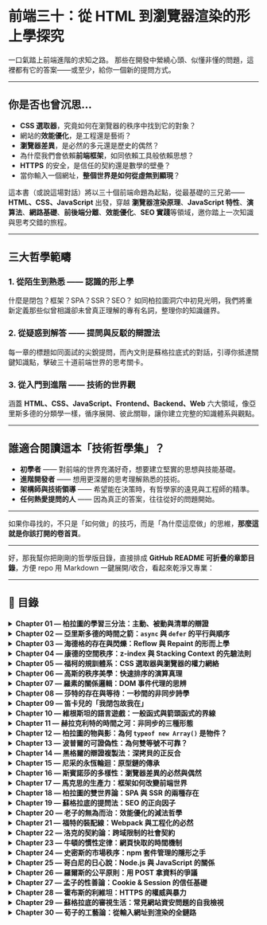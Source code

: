 # 前端三十：從 HTML 到瀏覽器渲染的形上學探究

一口氣踏上前端進階的求知之路。
那些在開發中縈繞心頭、似懂非懂的問題，這裡都有它的答案——或至少，給你一個新的提問方式。

---

## 你是否也曾沉思…

* **CSS 選取器**，究竟如何在瀏覽器的秩序中找到它的對象？
* 網站的**效能優化**，是工程還是藝術？
* **瀏覽器差異**，是必然的多元還是歷史的偶然？
* 為什麼我們會依賴**前端框架**，如同依賴工具般依賴思想？
* **HTTPS** 的安全，是信任的契約還是數學的壁壘？
* 當你輸入一個網址，**整個世界是如何從虛無到顯現**？

這本書（或說這場對話）將以三十個前端命題為起點，從最基礎的三兄弟——**HTML、CSS、JavaScript** 出發，穿越 **瀏覽器渲染原理**、**JavaScript 特性**、**演算法**、**網路基礎**、**前後端分離**、**效能優化**、**SEO 實踐**等領域，邀你踏上一次知識與思考交錯的旅程。

---

## 三大哲學範疇

### 1. 從陌生到熟悉 —— 認識的形上學

什麼是閉包？框架？SPA？SSR？SEO？
如同柏拉圖洞穴中初見光明，我們將重新定義那些似曾相識卻未曾真正理解的專有名詞，整理你的知識疆界。

### 2. 從疑惑到解答 —— 提問與反駁的辯證法

每一章的標題如同面試的尖銳提問，而內文則是蘇格拉底式的對話，引導你抵達關鍵知識點，擊破三十道前端世界的思考關卡。

### 3. 從入門到進階 —— 技術的世界觀

涵蓋 **HTML、CSS、JavaScript、Frontend、Backend、Web** 六大領域，像亞里斯多德的分類學一樣，循序展開、彼此關聯，讓你建立完整的知識體系與觀點。

---

## 誰適合閱讀這本「技術哲學集」？

* **初學者** —— 對前端的世界充滿好奇，想要建立堅實的思想與技能基礎。
* **進階開發者** —— 想用更深層的思考理解熟悉的技術。
* **架構師與技術領導** —— 希望能在決策時，有哲學家的遠見與工程師的精準。
* **任何熱愛提問的人** —— 因為真正的答案，往往從好的問題開始。

---

如果你尋找的，不只是「如何做」的技巧，而是「為什麼這麼做」的思維，**那麼這就是你該打開的卷首頁**。

---
好，那我幫你把剛剛的哲學版目錄，直接排成 **GitHub README 可折疊的章節目錄**，方便 repo 用 Markdown 一鍵展開/收合，看起來乾淨又專業：

---

## 📜 目錄

<details>
<summary><strong>Chapter 01 — 柏拉圖的學習三分法：主動、被動與清單的辯證</strong></summary>  
你最近學會了什麼新東西？  
</details>  

<details>
<summary><strong>Chapter 02 — 亞里斯多德的時間之箭：<code>async</code> 與 <code>defer</code> 的平行與順序</strong></summary>  
[HTML] script tag 加上 async & defer 的功能及差異？  
</details>  

<details>
<summary><strong>Chapter 03 — 海德格的存在與閃爍：Reflow 與 Repaint 的形而上學</strong></summary>  
[CSS] Reflow 及 Repaint 是什麼？  
</details>  

<details>
<summary><strong>Chapter 04 — 康德的空間秩序：z-index 與 Stacking Context 的先驗法則</strong></summary>  
[CSS] z-index 與 Stacking Context 的關係是什麼？  
</details>  

<details>
<summary><strong>Chapter 05 — 福柯的規訓體系：CSS 選取器與瀏覽器的權力網絡</strong></summary>  
[CSS] 元素選取器是如何運作的？  
</details>  

<details>
<summary><strong>Chapter 06 — 高斯的秩序美學：快速排序的演算真理</strong></summary>  
[JS] 請你在白板寫個快速排序演算法  
</details>  

<details>
<summary><strong>Chapter 07 — 羅素的關係邏輯：DOM 事件代理的思辨</strong></summary>  
[JS] 瀏覽器 DOM 元素的事件代理是指什麼？  
</details>  

<details>
<summary><strong>Chapter 08 — 莎特的存在與等待：一秒間的非同步詩學</strong></summary>  
[JS] 間隔一秒印出 1, 2, 3, 4, 5 的程式碼  
</details>  

<details>
<summary><strong>Chapter 09 — 笛卡兒的「我閉包故我在」</strong></summary>  
[JS] 什麼是閉包？  
</details>  

<details>
<summary><strong>Chapter 10 — 維根斯坦的語言遊戲：一般函式與箭頭函式的界線</strong></summary>  
[JS] 一般函式與箭頭函式的差異？  
</details>  

<details>
<summary><strong>Chapter 11 — 赫拉克利特的時間之河：非同步的三種形態</strong></summary>  
[JS] 如何處理網頁中的非同步？  
</details>  

<details>
<summary><strong>Chapter 12 — 柏拉圖的物與影：為何 <code>typeof new Array()</code> 是物件？</strong></summary>  
[JS] 為什麼 typeof new Array() === 'object'？  
</details>  

<details>
<summary><strong>Chapter 13 — 波普爾的可證偽性：為何雙等號不可靠？</strong></summary>  
[JS] 為什麼判斷相等時不能用雙等號？  
</details>  

<details>
<summary><strong>Chapter 14 — 黑格爾的辯證複製法：深拷貝的正反合</strong></summary>  
[JS] 深拷貝是什麼？如何實現？  
</details>  

<details>
<summary><strong>Chapter 15 — 尼采的永恆輪迴：原型鏈的傳承</strong></summary>  
[JS] 什麼是原型鏈？  
</details>  

<details>
<summary><strong>Chapter 16 — 斯賓諾莎的多樣性：瀏覽器差異的必然與偶然</strong></summary>  
[FE] 為何會有瀏覽器差異？怎麼處理？  
</details>  

<details>
<summary><strong>Chapter 17 — 馬克思的生產力：框架如何改變前端世界</strong></summary>  
[FE] 為什麼現在的前端都在用「框架」？  
</details>  

<details>
<summary><strong>Chapter 18 — 柏拉圖的雙世界論：SPA 與 SSR 的兩種存在</strong></summary>  
[FE] 為什麼網站要做成 SPA？SSR 的優點是什麼？  
</details>  

<details>
<summary><strong>Chapter 19 — 蘇格拉底的提問法：SEO 的正向因子</strong></summary>  
[FE] 如何實現網站 SEO？  
</details>  

<details>
<summary><strong>Chapter 20 — 老子的無為而治：效能優化的減法哲學</strong></summary>  
[FE] 如何提升網站效能？  
</details>  

<details>
<summary><strong>Chapter 21 — 福特的裝配線：Webpack 與工程化的必然</strong></summary>  
[FE] 用過 Webpack 之類的打包工具嗎？為什麼需要？  
</details>  

<details>
<summary><strong>Chapter 22 — 洛克的契約論：跨域限制的社會契約</strong></summary>  
[FE] 為什麼跨域請求會產生錯誤？如何處理？  
</details>  

<details>
<summary><strong>Chapter 23 — 牛頓的慣性定律：網頁快取的時間機制</strong></summary>  
[FE] 網頁的快取機制是怎麼運作的？  
</details>  

<details>
<summary><strong>Chapter 24 — 史密斯的市場秩序：npm 套件管理的隱形之手</strong></summary>  
[BE] npm 的套件管理機制  
</details>  

<details>
<summary><strong>Chapter 25 — 哥白尼的日心說：Node.js 與 JavaScript 的關係</strong></summary>  
[BE] Node.js 與 JavaScript 的關係是什麼？  
</details>  

<details>
<summary><strong>Chapter 26 — 羅爾斯的公平原則：用 POST 拿資料的爭議</strong></summary>  
[BE] API 設計拿資料要透過 POST，會有什麼問題嗎？  
</details>  

<details>
<summary><strong>Chapter 27 — 孟子的性善論：Cookie & Session 的信任基礎</strong></summary>  
[WEB] Cookie & Session 是什麼？  
</details>  

<details>
<summary><strong>Chapter 28 — 霍布斯的利維坦：HTTPS 的權威與暴力</strong></summary>  
[WEB] HTTP 和 HTTPS 的差別是什麼？  
</details>  

<details>
<summary><strong>Chapter 29 — 蘇格拉底的審視生活：常見網站資安問題的自我檢視</strong></summary>  
[WEB] 網站常見的資安問題有哪些？  
</details>  

<details>
<summary><strong>Chapter 30 — 荀子的工藝論：從輸入網址到渲染的全鏈路</strong></summary>  
[WEB] 從輸入網址列到渲染畫面，過程經歷了什麼事情？  
</details>  


